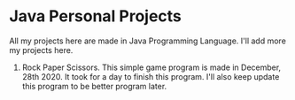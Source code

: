 # Java Personal Projects
All my projects here are made in Java Programming Language. I'll add more my projects here.
1. Rock Paper Scissors.
This simple game program is made in December, 28th 2020. It took for a day to finish this program. I'll also keep update this program to be better program later.
